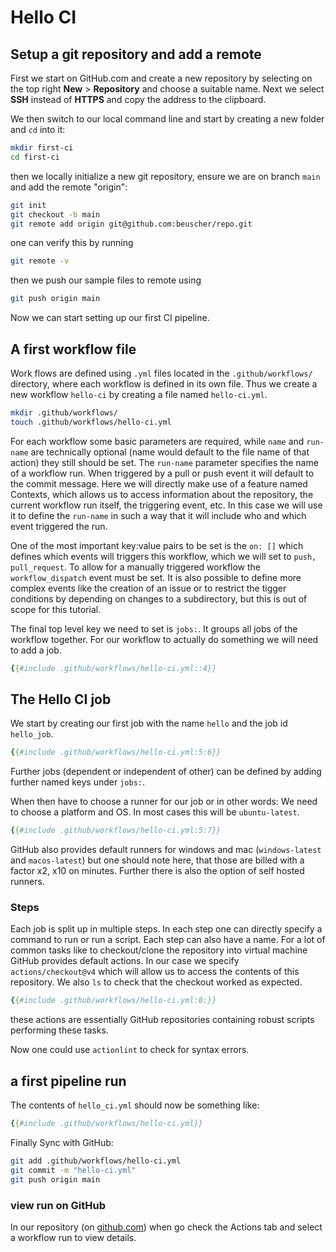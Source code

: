 # Hello CI

## Setup a git repository and add a remote

First we start on GitHub.com and create a new repository by selecting on the top right **New** > **Repository** and choose a suitable name. Next we select **SSH** instead of **HTTPS** and copy the address to the clipboard.

We then switch to our local command line and start by creating a new folder and `cd` into it:

```sh
mkdir first-ci
cd first-ci
```

then we locally initialize a new git repository, ensure we are on branch `main` and add the remote "origin":

```sh
git init
git checkout -b main
git remote add origin git@github.com:beuscher/repo.git
```

one can verify this by running

```sh
git remote -v
```

then we push our sample files to remote using

```sh
git push origin main
```

Now we can start setting up our first CI pipeline.

## A first workflow file

Work flows are defined using `.yml` files located in the  `.github/workflows/` directory, where each workflow is defined in its own file. Thus we create a new workflow `hello-ci` by creating a file named `hello-ci.yml`.

```sh
mkdir .github/workflows/
touch .github/workflows/hello-ci.yml
```

For each workflow some basic parameters are required, while `name` and `run-name` are technically optional (name would default to the file name of that action) they still should be set.
The `run-name` parameter specifies the name of a workflow run. When triggered by a pull or push event it will default to the commit message.
Here we will directly make use of a feature named Contexts, which allows us to access information about the repository, the current workflow run itself, the triggering event, etc. In this case we will use it to define the `run-name` in such a way that it will include who and which event triggered the run.

One of the most important key:value pairs to be set is the `on: []` which defines which events will triggers this workflow, which we will set to `push, pull_request`.
To allow for a manually triggered workflow the `workflow_dispatch` event must be set. It is also possible to define more complex events like the creation of an issue or to restrict the tigger conditions by depending on changes to a subdirectory, but this is out of scope for this tutorial.

The final top level key we need to set is `jobs:`. It groups all jobs of the workflow together. For our workflow to actually do something we will need to add a job.

```yml
{{#include .github/workflows/hello-ci.yml::4}}
```

## The Hello CI job

We start by creating our first job with the name `hello` and the job id `hello_job`.

```yml
{{#include .github/workflows/hello-ci.yml:5:6}}
```

Further jobs (dependent or independent of other) can be defined by adding further named keys under `jobs:`.
 
When then have to choose a runner for our job or in other words: We need to choose a platform and OS. In most cases this will be `ubuntu-latest`.

```yml
{{#include .github/workflows/hello-ci.yml:5:7}}
```

GitHub also provides default runners for windows and mac (`windows-latest` and `macos-latest`) but one should note here, that those are billed with a factor x2, x10 on minutes.
Further there is also the option of self hosted runners.

### Steps

Each job is split up in multiple steps. In each step one can directly specify a command to run or run a script. Each step can also have a name. For a lot of common tasks like to checkout/clone the repository into virtual machine GitHub provides default actions. In our case we specify `actions/checkout@v4` which will allow us to access the contents of this repository.
We also `ls` to check that the checkout worked as expected.

```yml
{{#include .github/workflows/hello-ci.yml:8:}}
```

these actions are essentially GitHub repositories containing robust scripts performing these tasks.

Now one could use `actionlint` to check for syntax errors.

## a first pipeline run

The contents of `hello_ci.yml` should now be something like:

```yml
{{#include .github/workflows/hello-ci.yml}}
```

Finally Sync with GitHub:

```sh
git add .github/workflows/hello-ci.yml
git commit -m "hello-ci.yml"
git push origin main
```

### view run on GitHub

In our repository (on [github.com](github.com)) when go check the Actions tab and select a workflow run to view details.
